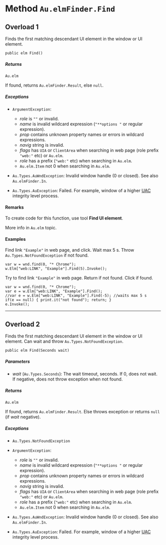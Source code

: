# Method `Au.elmFinder.Find`

## Overload 1

Finds the first matching descendant UI element in the window or UI element.

```
public elm Find()
```

##### Returns

`Au.elm`

If found, returns `Au.elmFinder.Result`, else `null`.

##### Exceptions

- `ArgumentException`:

    - *role* is `""` or invalid.
    - *name* is invalid wildcard expression (`"**options "` or regular expression).
    - *prop* contains unknown property names or errors in wildcard expressions.
    - *navig* string is invalid.
    - *flags* has `UIA` or `ClientArea` when searching in web page (role prefix `"web:"` etc) or `Au.elm`.
    - *role* has a prefix (`"web:"` etc) when searching in `Au.elm`.
    - `Au.elm.Item` not 0 when searching in `Au.elm`.
- `Au.Types.AuWndException`:
    Invalid window handle (0 or closed). See also `Au.elmFinder.In`.
- `Au.Types.AuException`:
    Failed. For example, window of a higher [UAC](../articles/UAC.html) integrity level process.

#### Remarks

To create code for this function, use tool **Find UI element**.

More info in `Au.elm` topic.

#### Examples

Find link `"Example"` in web page, and click. Wait max 5 s. Throw `Au.Types.NotFoundException` if not found.

```
var w = wnd.find(0, "* Chrome");
w.Elm["web:LINK", "Example"].Find(5).Invoke();
```

Try to find link `"Example"` in web page. Return if not found. Click if found.

```
var w = wnd.find(0, "* Chrome");
var e = w.Elm["web:LINK", "Example"].Find();
//var e = w.Elm["web:LINK", "Example"].Find(-5); //waits max 5 s
if(e == null) { print.it("not found"); return; }
e.Invoke();
```

* * *

## Overload 2

Finds the first matching descendant UI element in the window or UI element. Can wait and throw `Au.Types.NotFoundException`.

```
public elm Find(Seconds wait)
```

##### Parameters

- *wait*  (`Au.Types.Seconds`):
    The wait timeout, seconds. If 0, does not wait. If negative, does not throw exception when not found.

##### Returns

`Au.elm`

If found, returns `Au.elmFinder.Result`. Else throws exception or returns `null` (if *wait* negative).

##### Exceptions

- `Au.Types.NotFoundException`
- `ArgumentException`:

    - *role* is `""` or invalid.
    - *name* is invalid wildcard expression (`"**options "` or regular expression).
    - *prop* contains unknown property names or errors in wildcard expressions.
    - *navig* string is invalid.
    - *flags* has `UIA` or `ClientArea` when searching in web page (role prefix `"web:"` etc) or `Au.elm`.
    - *role* has a prefix (`"web:"` etc) when searching in `Au.elm`.
    - `Au.elm.Item` not 0 when searching in `Au.elm`.
- `Au.Types.AuWndException`:
    Invalid window handle (0 or closed). See also `Au.elmFinder.In`.
- `Au.Types.AuException`:
    Failed. For example, window of a higher [UAC](../articles/UAC.html) integrity level process.